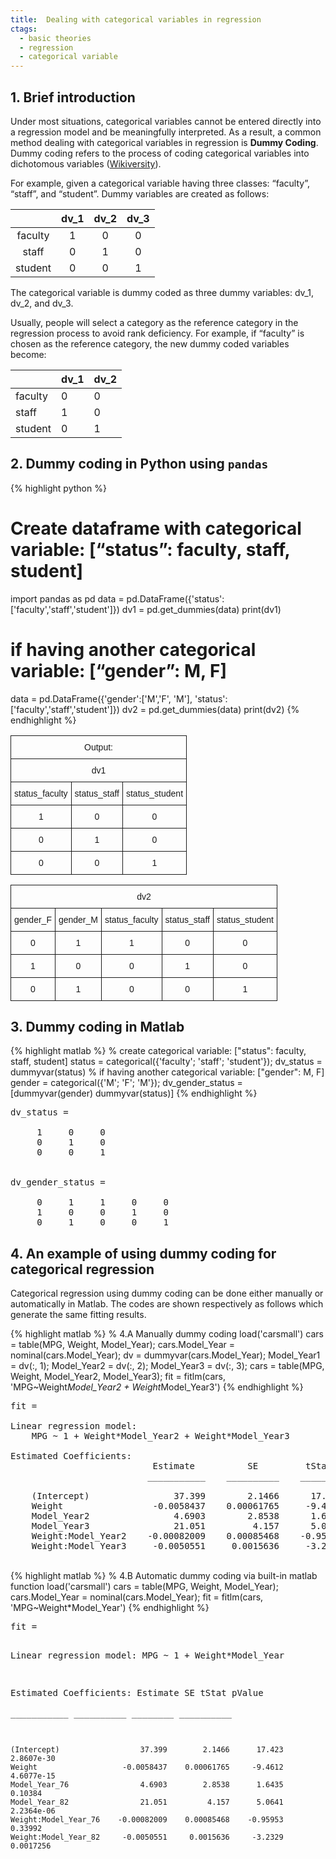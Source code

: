 ```yaml
---
title:  Dealing with categorical variables in regression
ctags:
  - basic theories
  - regression
  - categorical variable
---
```

## 1. Brief introduction

Under most situations, categorical variables cannot be entered directly into a regression model and be meaningfully interpreted. As a result, a common method dealing with categorical variables in regression is **Dummy Coding**. Dummy coding refers to the process of coding categorical variables into dichotomous variables ([Wikiversity](https://en.wikiversity.org/wiki/Dummy_variable_(statistics))).

For example, given a categorical variable having three classes: “faculty”, “staff”, and “student”. Dummy variables are created as follows:

|         | dv_1 | dv_2 | dv_3 |
|:-------:|:----:|:----:|:----:|
| faculty |   1  |   0  |   0  |
|  staff  |   0  |   1  |   0  |
| student |   0  |   0  |   1  |

The categorical variable is dummy coded as three dummy variables: dv_1, dv_2, and dv_3.

Usually, people will select a category as the reference category in the regression process to avoid rank deficiency. For example, if “faculty” is chosen as the reference category, the new dummy coded variables become:

|         | dv_1 | dv_2 |
|---------|------|------|
| faculty | 0    | 0    |
| staff   | 1    | 0    |
| student | 0    | 1    |

## 2. Dummy coding in Python using `pandas`

{% highlight python %}
# Create dataframe with categorical variable: [“status”: faculty, staff, student]
import pandas as pd
data = pd.DataFrame({'status':['faculty','staff','student']})
dv1 = pd.get_dummies(data)
print(dv1)
# if having another categorical variable: [“gender”: M, F]
data = pd.DataFrame({'gender':['M','F', 'M'], 'status':['faculty','staff','student']})
dv2 = pd.get_dummies(data)
print(dv2)
{% endhighlight %}
<br>
<table style="border-collapse:collapse;border-spacing:0"><tr><th style="font-family:Arial, sans-serif;font-size:14px;font-weight:normal;padding:10px 5px;border-style:solid;border-width:1px;overflow:hidden;word-break:normal;text-align:center" colspan="3">Output:</th></tr><tr><td style="font-family:Arial, sans-serif;font-size:14px;padding:10px 5px;border-style:solid;border-width:1px;overflow:hidden;word-break:normal;text-align:center" colspan="3">dv1</td></tr><tr><td style="font-family:Arial, sans-serif;font-size:14px;padding:10px 5px;border-style:solid;border-width:1px;overflow:hidden;word-break:normal;text-align:center">status_faculty</td><td style="font-family:Arial, sans-serif;font-size:14px;padding:10px 5px;border-style:solid;border-width:1px;overflow:hidden;word-break:normal;text-align:center">status_staff</td><td style="font-family:Arial, sans-serif;font-size:14px;padding:10px 5px;border-style:solid;border-width:1px;overflow:hidden;word-break:normal;text-align:center">status_student</td></tr><tr><td style="font-family:Arial, sans-serif;font-size:14px;padding:10px 5px;border-style:solid;border-width:1px;overflow:hidden;word-break:normal;text-align:center">1</td><td style="font-family:Arial, sans-serif;font-size:14px;padding:10px 5px;border-style:solid;border-width:1px;overflow:hidden;word-break:normal;text-align:center">0</td><td style="font-family:Arial, sans-serif;font-size:14px;padding:10px 5px;border-style:solid;border-width:1px;overflow:hidden;word-break:normal;text-align:center">0</td></tr><tr><td style="font-family:Arial, sans-serif;font-size:14px;padding:10px 5px;border-style:solid;border-width:1px;overflow:hidden;word-break:normal;text-align:center">0</td><td style="font-family:Arial, sans-serif;font-size:14px;padding:10px 5px;border-style:solid;border-width:1px;overflow:hidden;word-break:normal;text-align:center">1</td><td style="font-family:Arial, sans-serif;font-size:14px;padding:10px 5px;border-style:solid;border-width:1px;overflow:hidden;word-break:normal;text-align:center">0</td></tr><tr><td style="font-family:Arial, sans-serif;font-size:14px;padding:10px 5px;border-style:solid;border-width:1px;overflow:hidden;word-break:normal;text-align:center;vertical-align:top">0</td><td style="font-family:Arial, sans-serif;font-size:14px;padding:10px 5px;border-style:solid;border-width:1px;overflow:hidden;word-break:normal;text-align:center;vertical-align:top">0</td><td style="font-family:Arial, sans-serif;font-size:14px;padding:10px 5px;border-style:solid;border-width:1px;overflow:hidden;word-break:normal;text-align:center;vertical-align:top">1</td></tr></table>

<table style="border-collapse:collapse;border-spacing:0"><tr><th style="font-family:Arial, sans-serif;font-size:14px;font-weight:normal;padding:10px 5px;border-style:solid;border-width:1px;overflow:hidden;word-break:normal;text-align:center" colspan="5">dv2</th></tr><tr><td style="font-family:Arial, sans-serif;font-size:14px;padding:10px 5px;border-style:solid;border-width:1px;overflow:hidden;word-break:normal;text-align:center">gender_F</td><td style="font-family:Arial, sans-serif;font-size:14px;padding:10px 5px;border-style:solid;border-width:1px;overflow:hidden;word-break:normal;text-align:center">gender_M</td><td style="font-family:Arial, sans-serif;font-size:14px;padding:10px 5px;border-style:solid;border-width:1px;overflow:hidden;word-break:normal;text-align:center">status_faculty</td><td style="font-family:Arial, sans-serif;font-size:14px;padding:10px 5px;border-style:solid;border-width:1px;overflow:hidden;word-break:normal;text-align:center;vertical-align:top">status_staff</td><td style="font-family:Arial, sans-serif;font-size:14px;padding:10px 5px;border-style:solid;border-width:1px;overflow:hidden;word-break:normal;text-align:center;vertical-align:top">status_student</td></tr><tr><td style="font-family:Arial, sans-serif;font-size:14px;padding:10px 5px;border-style:solid;border-width:1px;overflow:hidden;word-break:normal;text-align:center">0</td><td style="font-family:Arial, sans-serif;font-size:14px;padding:10px 5px;border-style:solid;border-width:1px;overflow:hidden;word-break:normal;text-align:center">1</td><td style="font-family:Arial, sans-serif;font-size:14px;padding:10px 5px;border-style:solid;border-width:1px;overflow:hidden;word-break:normal;text-align:center">1</td><td style="font-family:Arial, sans-serif;font-size:14px;padding:10px 5px;border-style:solid;border-width:1px;overflow:hidden;word-break:normal;text-align:center;vertical-align:top">0</td><td style="font-family:Arial, sans-serif;font-size:14px;padding:10px 5px;border-style:solid;border-width:1px;overflow:hidden;word-break:normal;text-align:center;vertical-align:top">0</td></tr><tr><td style="font-family:Arial, sans-serif;font-size:14px;padding:10px 5px;border-style:solid;border-width:1px;overflow:hidden;word-break:normal;text-align:center">1</td><td style="font-family:Arial, sans-serif;font-size:14px;padding:10px 5px;border-style:solid;border-width:1px;overflow:hidden;word-break:normal;text-align:center">0</td><td style="font-family:Arial, sans-serif;font-size:14px;padding:10px 5px;border-style:solid;border-width:1px;overflow:hidden;word-break:normal;text-align:center">0</td><td style="font-family:Arial, sans-serif;font-size:14px;padding:10px 5px;border-style:solid;border-width:1px;overflow:hidden;word-break:normal;text-align:center;vertical-align:top">1</td><td style="font-family:Arial, sans-serif;font-size:14px;padding:10px 5px;border-style:solid;border-width:1px;overflow:hidden;word-break:normal;text-align:center;vertical-align:top">0</td></tr><tr><td style="font-family:Arial, sans-serif;font-size:14px;padding:10px 5px;border-style:solid;border-width:1px;overflow:hidden;word-break:normal;text-align:center">0</td><td style="font-family:Arial, sans-serif;font-size:14px;padding:10px 5px;border-style:solid;border-width:1px;overflow:hidden;word-break:normal;text-align:center">1</td><td style="font-family:Arial, sans-serif;font-size:14px;padding:10px 5px;border-style:solid;border-width:1px;overflow:hidden;word-break:normal;text-align:center">0</td><td style="font-family:Arial, sans-serif;font-size:14px;padding:10px 5px;border-style:solid;border-width:1px;overflow:hidden;word-break:normal;text-align:center;vertical-align:top">0</td><td style="font-family:Arial, sans-serif;font-size:14px;padding:10px 5px;border-style:solid;border-width:1px;overflow:hidden;word-break:normal;text-align:center;vertical-align:top">1</td></tr></table>

## 3. Dummy coding in Matlab

{% highlight matlab %}
% create categorical variable: ["status": faculty, staff, student]
status = categorical({'faculty'; 'staff'; 'student'});
dv_status = dummyvar(status)
% if having another categorical variable: ["gender": M, F]
gender = categorical({'M'; 'F'; 'M'});
dv_gender_status = [dummyvar(gender) dummyvar(status)]
{% endhighlight %}
<br>
<pre class="codeoutput">
dv_status =

     1     0     0
     0     1     0
     0     0     1


dv_gender_status =

     0     1     1     0     0
     1     0     0     1     0
     0     1     0     0     1
</pre>

## 4. An example of using dummy coding for categorical regression

Categorical regression using dummy coding can be done either manually or automatically in Matlab.
The codes are shown respectively as follows which generate the same fitting results.

{% highlight matlab %}
% 4.A Manually dummy coding
load('carsmall')
cars = table(MPG, Weight, Model_Year);
cars.Model_Year = nominal(cars.Model_Year);
dv = dummyvar(cars.Model_Year);
Model_Year1 = dv(:, 1); Model_Year2 = dv(:, 2); Model_Year3 = dv(:, 3);
cars = table(MPG, Weight, Model_Year2, Model_Year3);
fit = fitlm(cars, 'MPG~Weight*Model_Year2 + Weight*Model_Year3')
{% endhighlight %}
<br>
<pre class="codeputput">
fit =

Linear regression model:
    MPG ~ 1 + Weight*Model_Year2 + Weight*Model_Year3

Estimated Coefficients:
                           Estimate          SE         tStat        pValue  
                          ___________    __________    ________    __________

    (Intercept)                37.399        2.1466      17.423    2.8607e-30
    Weight                 -0.0058437    0.00061765     -9.4612    4.6077e-15
    Model_Year2                4.6903        2.8538      1.6435       0.10384
    Model_Year3                21.051         4.157      5.0641    2.2364e-06
    Weight:Model_Year2    -0.00082009    0.00085468    -0.95953       0.33992
    Weight:Model_Year3     -0.0050551     0.0015636     -3.2329     0.0017256
</pre>
<br>
{% highlight matlab %}
% 4.B Automatic dummy coding via built-in matlab function
load('carsmall')
cars = table(MPG, Weight, Model_Year);
cars.Model_Year = nominal(cars.Model_Year);
fit = fitlm(cars, 'MPG~Weight*Model_Year')
{% endhighlight %}
<br>
<pre class="codeputput">
fit =

Linear regression model:
    MPG ~ 1 + Weight*Model_Year

Estimated Coefficients:
                             Estimate          SE         tStat        pValue  
                            ___________    __________    ________    __________

    (Intercept)                  37.399        2.1466      17.423    2.8607e-30
    Weight                   -0.0058437    0.00061765     -9.4612    4.6077e-15
    Model_Year_76                4.6903        2.8538      1.6435       0.10384
    Model_Year_82                21.051         4.157      5.0641    2.2364e-06
    Weight:Model_Year_76    -0.00082009    0.00085468    -0.95953       0.33992
    Weight:Model_Year_82     -0.0050551     0.0015636     -3.2329     0.0017256
</pre>
